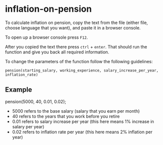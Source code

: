 # inflation-on-pension

To calculate inflation on pension, copy the text from the file (either file, choose language that you want), and paste it in a browser console.

To open up a browser console press `F12`.

After you copied the text there press `ctrl` + `enter`. That should run the function and give you back all required information.

To change the parameters of the function follow the following guidelines:

`pension(starting_salary, working_experience, salary_increase_per_year, inflation_rate)`

## Example

pension(5000, 40, 0.01, 0.02);

- 5000 refers to the base salary (salary that you earn per month)
- 40 refers to the years that you work before you retire
- 0.01 refers to salary increase per year (this here means 1% increase in salary per year)
- 0.02 refers to inflation rate per year (this here means 2% inflation per year)
